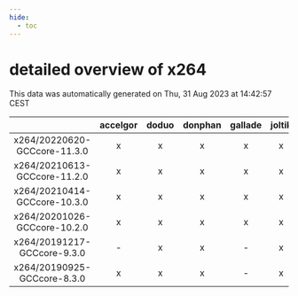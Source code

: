 ```yaml
---
hide:
  - toc
---
```


detailed overview of x264
=========================


This data was automatically generated on Thu, 31 Aug 2023 at 14:42:57 CEST  

| |accelgor|doduo|donphan|gallade|joltik|skitty|swalot|victini|
| :---: | :---: | :---: | :---: | :---: | :---: | :---: | :---: | :---: |
|x264/20220620-GCCcore-11.3.0|x|x|x|x|x|x|x|x|
|x264/20210613-GCCcore-11.2.0|x|x|x|x|x|x|x|x|
|x264/20210414-GCCcore-10.3.0|x|x|x|x|x|x|x|x|
|x264/20201026-GCCcore-10.2.0|x|x|x|x|x|x|x|x|
|x264/20191217-GCCcore-9.3.0|-|x|x|-|x|x|x|x|
|x264/20190925-GCCcore-8.3.0|x|x|x|-|x|x|x|x|

